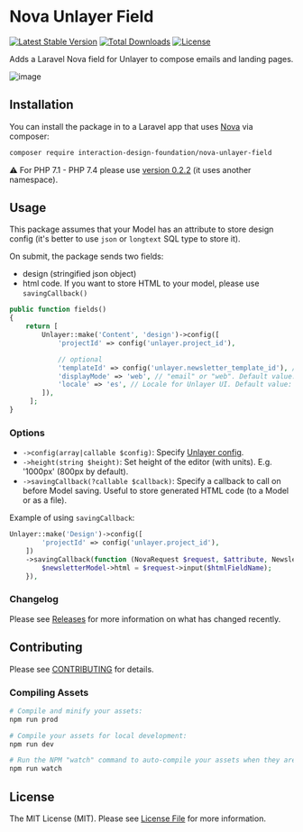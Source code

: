 # Nova Unlayer Field

[![Latest Stable Version](http://poser.pugx.org/interaction-design-foundation/nova-unlayer-field/v)](https://packagist.org/packages/interaction-design-foundation/nova-unlayer-field)
[![Total Downloads](http://poser.pugx.org/interaction-design-foundation/nova-unlayer-field/downloads)](https://packagist.org/packages/interaction-design-foundation/nova-unlayer-field)
[![License](http://poser.pugx.org/interaction-design-foundation/nova-unlayer-field/license)](https://packagist.org/packages/interaction-design-foundation/nova-unlayer-field)

Adds a Laravel Nova field for Unlayer to compose emails and landing pages.

![image](https://github.com/InteractionDesignFoundation/nova-unlayer-field/blob/master/resources/img/demo-800x592@8.gif)



## Installation

You can install the package in to a Laravel app that uses [Nova](https://nova.laravel.com) via composer:

```bash
composer require interaction-design-foundation/nova-unlayer-field
```

⚠️ For PHP 7.1 - PHP 7.4 please use [version 0.2.2](https://github.com/InteractionDesignFoundation/nova-unlayer-field/tree/0.2.2) (it uses another namespace).


## Usage

This package assumes that your Model has an attribute to store design config
(it's better to use `json` or `longtext` SQL type to store it).

On submit, the package sends two fields:
 - design (stringified json object)
 - html code. If you want to store HTML to your model, please use `savingCallback()`

```php
public function fields()
{
    return [ 
        Unlayer::make('Content', 'design')->config([
            'projectId' => config('unlayer.project_id'),

            // optional
            'templateId' => config('unlayer.newsletter_template_id'), // Used only if bound attribute ('design' in this case) is empty.
            'displayMode' => 'web', // "email" or "web". Default value: "email"
            'locale' => 'es', // Locale for Unlayer UI. Default value: application’s locale.
        ]),
     ];
}
```


### Options
 - `->config(array|callable $config)`: Specify [Unlayer config](https://docs.unlayer.com/docs/getting-started#section-configuration-options).
 - `->height(string $height)`: Set height of the editor (with units). E.g. '1000px' (800px by default).
 - `->savingCallback(?callable $callback)`: Specify a callback to call on before Model saving. Useful to store generated HTML code (to a Model or as a file).

Example of using `savingCallback`:
```php
Unlayer::make('Design')->config([
        'projectId' => config('unlayer.project_id'),
    ])
    ->savingCallback(function (NovaRequest $request, $attribute, Newsletter $newsletterModel, $htmlFieldName) {
        $newsletterModel->html = $request->input($htmlFieldName);
    }),
````


### Changelog

Please see [Releases](https://github.com/InteractionDesignFoundation/nova-unlayer-field/releases) for more information on what has changed recently.


## Contributing

Please see [CONTRIBUTING](CONTRIBUTING.md) for details.


### Compiling Assets

```bash
# Compile and minify your assets:
npm run prod

# Compile your assets for local development:
npm run dev

# Run the NPM "watch" command to auto-compile your assets when they are changed:
npm run watch
```


## License

The MIT License (MIT). Please see [License File](LICENSE) for more information.

